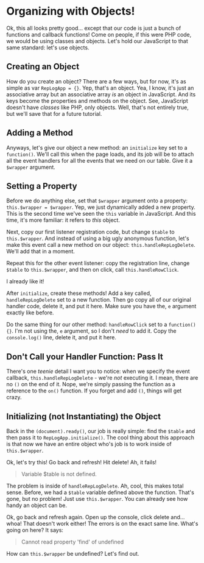 # Organizing with Objects!

Ok, this all looks pretty good... except that our code is just a bunch of functions
and callback functions! Come on people, if this were PHP code, we would be using
classes and objects. Let's hold our JavaScript to that same standard: let's use objects.

## Creating an Object

How do you create an object? There are a few ways, but for now, it's as simple as
var `RepLogApp = {}`. Yep, that's an object. Yea, I know, it's just an associative
array but an associative array *is* an object in JavaScript. And its keys become
the properties and methods on the object. See, JavaScript doesn't have *classes*
like PHP, only objects. Well, that's not entirely true, but we'll save that for a
future tutorial.

## Adding a Method

Anyways, let's give our object a new method: an `initialize` key set to a `function()`.
We'll call this when the page loads, and its job will be to attach all the event handlers
for all the events that we need on our table. Give it a `$wrapper` argument.

## Setting a Property

Before we do anything else, set that `$wrapper` argument onto a property:
`this.$wrapper = $wrapper`. Yep, we just dynamically added a new property. This
is the second time we've seen the `this` variable in JavaScript. And this time,
it's more familiar: it refers to *this* object.

Next, copy our first listener registration code, but change `$table` to `this.$wrapper`.
And instead of using a big ugly anonymous function, let's make this event call a
new method on our object: `this.handleRepLogDelete`. We'll add that in a moment.

Repeat this for the other event listener: copy the registration line, change
`$table` to `this.$wrapper`, and then on click, call `this.handleRowClick`.

I already like it!

After `initialize`, create these methods! Add a key called, `handleRepLogDelete`
set to a new function. Then go copy all of our original handler code, delete it,
and put it here. Make sure you have the, `e` argument exactly like before.

Do the same thing for our other method: `handleRowClick` set to a `function() {}`.
I'm not using the, `e` argument, so I don't *need* to add it. Copy the `console.log()`
line, delete it, and put it here.

## Don't Call your Handler Function: Pass It

There's one *teenie* detail I want you to notice: when we specify the event callback,
`this.handleRepLogDelete` - we're *not* executing it. I mean, there are no `()` on
the end of it. Nope, we're simply passing the function as a reference to the `on()`
function. If you forget and add `()`, things will get crazy.

## Initializing (not Instantiating) the Object

Back in the `(document).ready()`, our job is really simple: find the `$table` and
then pass it to `RepLogApp.initialize()`. The cool thing about this approach is that
now we have an entire object who's job is to work inside of `this.$wrapper`.

Ok, let's try this! Go back and refresh! Hit delete! Ah, it fails!

> Variable $table is not defined.

The problem is inside of `handleRepLogDelete`. Ah, cool, this makes total sense.
Before, we had a `$table` variable defined above the function. That's gone, but no
problem! Just use `this.$wrapper`. You can already see how handy an object can be.

Ok, go back and refresh again. Open up the console, click delete and... whoa! That
doesn't work either! The errors is on the exact same line. What's going on here?
It says:

> Cannot read property 'find' of undefined

How can `this.$wrapper` be undefined? Let's find out.
